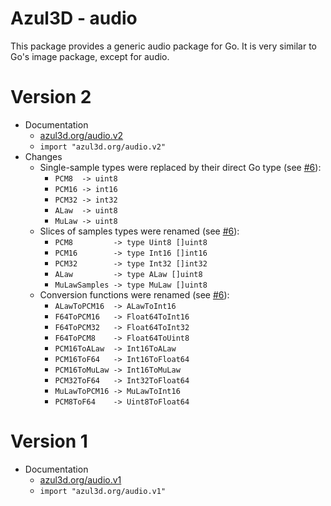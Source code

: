 # Azul3D - audio #
This package provides a generic audio package for Go. It is very similar to Go's image package, except for audio.

# Version 2 #
* Documentation
  * [azul3d.org/audio.v2](http://azul3d.org/audio.v2)
  * `import "azul3d.org/audio.v2"`
* Changes
  * Single-sample types were replaced by their direct Go type (see [#6](https://github.com/azul3d/audio/issues/6)):
    * `PCM8  -> uint8`
    * `PCM16 -> int16`
    * `PCM32 -> int32`
    * `ALaw  -> uint8`
    * `MuLaw -> uint8`
  * Slices of samples types were renamed (see [#6](https://github.com/azul3d/audio/issues/6)):
    * `PCM8         -> type Uint8 []uint8`
    * `PCM16        -> type Int16 []int16`
    * `PCM32        -> type Int32 []int32`
    * `ALaw         -> type ALaw []uint8`
    * `MuLawSamples -> type MuLaw []uint8`
  * Conversion functions were renamed (see [#6](https://github.com/azul3d/audio/issues/6)):
    * `ALawToPCM16  -> ALawToInt16`
    * `F64ToPCM16   -> Float64ToInt16`
    * `F64ToPCM32   -> Float64ToInt32`
    * `F64ToPCM8    -> Float64ToUint8`
    * `PCM16ToALaw  -> Int16ToALaw`
    * `PCM16ToF64   -> Int16ToFloat64`
    * `PCM16ToMuLaw -> Int16ToMuLaw`
    * `PCM32ToF64   -> Int32ToFloat64`
    * `MuLawToPCM16 -> MuLawToInt16`
    * `PCM8ToF64    -> Uint8ToFloat64`

# Version 1 #
* Documentation
  * [azul3d.org/audio.v1](http://azul3d.org/audio.v1)
  * `import "azul3d.org/audio.v1"`

